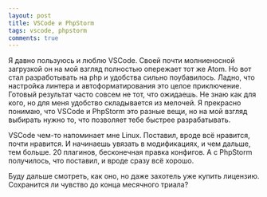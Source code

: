 ```yaml
---
layout: post
title: VSCode и PhpStorm
tags: vscode, phpstorm
comments: true
---
```


Я давно пользуюсь и люблю VSCode. Своей почти молниеносной загрузкой он на мой взгляд полностью опережает тот же Atom. Но вот стал разработывать на php и удобства сильно поубавилось. Ладно, что настройка линтера и автоформатирования это целое приключение. Готовый результат часто совсем не тот, что ожидаешь. Не знаю как для кого, но для меня удобство складывается из мелочей. Я прекрасно понимаю, что VSCode и PhpStorm это разные вещи, но на мой взгляд выбирать нужно то, что позволяет тебе быстрее разрабатывать.

VSCode чем-то напоминает мне Linux. Поставил, вроде всё нравится, почти нравится. И начинаешь увязать в модификациях, и чем дальше, тем больше. 20 плагинов, бесконечная правка конфигов. А с PhpStorm получилось, что поставил, и вроде сразу всё хорошо.

Буду дальше смотреть, как оно, но даже захотель уже купить лицензию. Сохранится ли чувство до конца месячного триала?